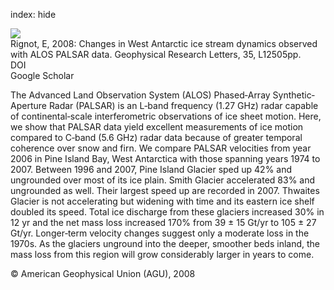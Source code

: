 index: hide

<div class="Citation">
    <div class="Citation-thumb CitationThumb-linked"  data-href="https://doi.org/10.1029/2008gl033365">
      <img src="https://static.claimspace.cloud/climate-study-static/refs/thumbs/13/Rignot_2008-thumb.png" />
    </div>

  <div class="Citation-body">
    <div class="Citation-text">Rignot, E, 2008: Changes in West Antarctic ice stream dynamics observed with ALOS PALSAR data. <span class="Article-journal">Geophysical Research Letters, </span><span class="Article-volume">35, </span>L12505pp.</div>
    <div class="Citation-links">
      <div class="CitationLink" data-href="https://doi.org/10.1029/2008gl033365">
        <div class="CitationLink-icon CitationLink-Doi"></div>
        <div class="CitationLink-text">DOI</div>
      </div>
      <div class="CitationLink" data-href="https://scholar.google.com/scholar?q=10.1029/2008gl033365">
        <div class="CitationLink-icon CitationLink-Scholar"></div>
        <div class="CitationLink-text">Google Scholar</div>
      </div>
    </div>
  </div>
</div>

The Advanced Land Observation System (ALOS) Phased‐Array Synthetic‐Aperture Radar (PALSAR) is an L‐band frequency (1.27 GHz) radar capable of continental‐scale interferometric observations of ice sheet motion. Here, we show that PALSAR data yield excellent measurements of ice motion compared to C‐band (5.6 GHz) radar data because of greater temporal coherence over snow and firn. We compare PALSAR velocities from year 2006 in Pine Island Bay, West Antarctica with those spanning years 1974 to 2007. Between 1996 and 2007, Pine Island Glacier sped up 42% and ungrounded over most of its ice plain. Smith Glacier accelerated 83% and ungrounded as well. Their largest speed up are recorded in 2007. Thwaites Glacier is not accelerating but widening with time and its eastern ice shelf doubled its speed. Total ice discharge from these glaciers increased 30% in 12 yr and the net mass loss increased 170% from 39 ± 15 Gt/yr to 105 ± 27 Gt/yr. Longer‐term velocity changes suggest only a moderate loss in the 1970s. As the glaciers unground into the deeper, smoother beds inland, the mass loss from this region will grow considerably larger in years to come.

<div class="Citation-copy">
&copy; American Geophysical Union (AGU), 2008
</div>